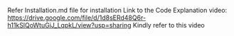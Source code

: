Refer Installation.md file for installation
Link to the Code Explanation video: https://drive.google.com/file/d/1d8sERd48Q6r-h11kSlQoWtuGiJ_LqpkL/view?usp=sharing
Kindly refer to this video
